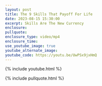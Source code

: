 ```yaml
---
layout: post
title: The 9 Skills That Payoff For Life
date: 2023-08-15 15:30:00
excerpt: Skills Are The New Currency
enclosure:
pullquote:
enclosure_type: video/mp4
enclosure_time:
use_youtube_image: true
youtube_alternate_image:
youtube_code: https://youtu.be/UwPSx9jxHmQ
---
```

{% include youtube.html %}

{% include pullquote.html %}
